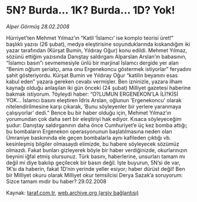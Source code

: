 # 5N? Burda... 1K? Burda... 1D? Yok!

*Alper Görmüş 28.02.2008*

<div class="yazi">Hürriyet’ten Mehmet Yılmaz’ın “Katil ‘İslamcı’ ise komplo teorisi üret!” başlıklı yazısı (26 şubat), medya eleştirisine soyunduklarında kıskandığım iki yazar tarafından (Kürşat Bumin, Yıldıray Oğur) konu edildi. Mehmet Yılmaz, sözünü ettiğim yazısında Danıştay saldırganı Alparslan Arslan’ın babasının, “İslamcı basın”ı sevmemesiyle ünlü bir marjinal İslamcı dergide yer alan “Benim oğlum şeriatçı, ama onu Ergenekoncu göstermek istiyorlar” feryadını şahit gösteriyordu. 
Kürşat Bumin ve Yıldıray Oğur “katilin beyanını esas kabul eden” yazara gereken cevabı vermişler. Ben izninizle, yazara ilham kaynağı olduğu anlaşılan iki gün önceki (24 şubat) Milliyet gazetesi haberine bakmak istiyorum. ?öyleydi haber: “O?LUMUN ERGENEKON’LA İLİ?KİSİ YOK... İslamcı basını eleştiren İdris Arslan, oğlunun ‘Ergenekoncu’ olarak nitelendirilmesine karşı çıkarak, ‘Bunu söyleyenler bir yerlere yaranmaya çalışıyorlar’ dedi.” 
Bence bu bir haber olduğu için, Mehmet Yılmaz’ın yorumundan çok daha sert bir eleştiriyi hak ediyor. Kısaca söyleyeceğim şudur: Danıştay saldırganının daha önce Cumhuriyet’e üç kez bomba attığı; bu bombaların Ergenekon operasyonunun başlatılmasına neden olan Ümraniye baskınında ele geçen bombalarla aynı kafileden çıktığı vb. kesinleşmiş bilgiler olmasaydı elimizde, bu habere söyleyecek sözümüz olmazdı. Fakat bunları gizleyerek böyle bir haber verdiğinizde, okurlarınızın beynini iğfal etmiş olursunuz. 
Türk basını, haberlerine, unsurları tamam mı değil mi diye bakılıp geçilecek bir basın değil. İşte buyurun, 5N’si de var, 1K’sı da haberin, fakat 1D’nin yerinde yeller esiyor; haber dürüst değil!
Ben bir Milliyet okuru olarak Milliyet okur temsilcisi Derya Sazak’a soruyorum: Sizce tamam mıdır bu haber?
29.02.2008</div>

Kaynak: [taraf.com.tr](http://www.taraf.com.tr:80/alper-gormus/makale-5n-burda-1k-burda-1d-yok.htm), [web.archive.org (arşiv bağlantısı)](http://web.archive.org/web/20101115124256/http://www.taraf.com.tr:80/alper-gormus/makale-5n-burda-1k-burda-1d-yok.htm)
